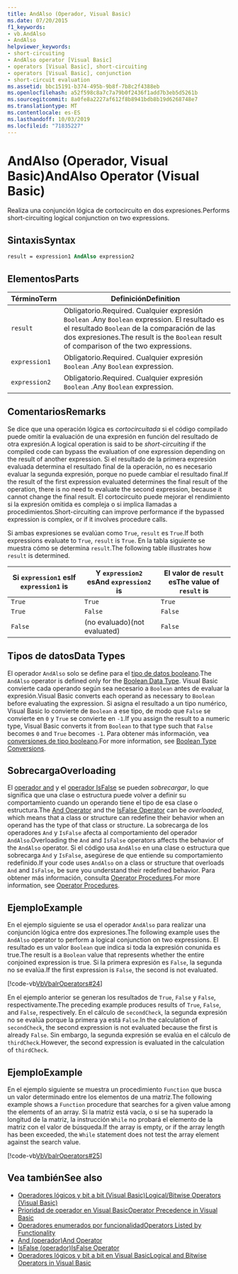 ```yaml
---
title: AndAlso (Operador, Visual Basic)
ms.date: 07/20/2015
f1_keywords:
- vb.AndAlso
- AndAlso
helpviewer_keywords:
- short-circuiting
- AndAlso operator [Visual Basic]
- operators [Visual Basic], short-circuiting
- operators [Visual Basic], conjunction
- short-circuit evaluation
ms.assetid: bbc15191-b374-495b-9b8f-7b8c2f4388eb
ms.openlocfilehash: a52f598c8a7c7a79b0f2436f1add7b3eb5d5261b
ms.sourcegitcommit: 8a0fe8a2227af612f8b8941bdb8b19d6268748e7
ms.translationtype: MT
ms.contentlocale: es-ES
ms.lasthandoff: 10/03/2019
ms.locfileid: "71835227"
---
```

# <a name="andalso-operator-visual-basic"></a><span data-ttu-id="c60db-102">AndAlso (Operador, Visual Basic)</span><span class="sxs-lookup"><span data-stu-id="c60db-102">AndAlso Operator (Visual Basic)</span></span>
<span data-ttu-id="c60db-103">Realiza una conjunción lógica de cortocircuito en dos expresiones.</span><span class="sxs-lookup"><span data-stu-id="c60db-103">Performs short-circuiting logical conjunction on two expressions.</span></span>  
  
## <a name="syntax"></a><span data-ttu-id="c60db-104">Sintaxis</span><span class="sxs-lookup"><span data-stu-id="c60db-104">Syntax</span></span>  
  
```vb
result = expression1 AndAlso expression2  
```  
  
## <a name="parts"></a><span data-ttu-id="c60db-105">Elementos</span><span class="sxs-lookup"><span data-stu-id="c60db-105">Parts</span></span>  
  
|<span data-ttu-id="c60db-106">Término</span><span class="sxs-lookup"><span data-stu-id="c60db-106">Term</span></span>|<span data-ttu-id="c60db-107">Definición</span><span class="sxs-lookup"><span data-stu-id="c60db-107">Definition</span></span>|  
|---|---|  
|`result`|<span data-ttu-id="c60db-108">Obligatorio.</span><span class="sxs-lookup"><span data-stu-id="c60db-108">Required.</span></span> <span data-ttu-id="c60db-109">Cualquier expresión `Boolean` .</span><span class="sxs-lookup"><span data-stu-id="c60db-109">Any `Boolean` expression.</span></span> <span data-ttu-id="c60db-110">El resultado es el resultado `Boolean` de la comparación de las dos expresiones.</span><span class="sxs-lookup"><span data-stu-id="c60db-110">The result is the `Boolean` result of comparison of the two expressions.</span></span>|  
|`expression1`|<span data-ttu-id="c60db-111">Obligatorio.</span><span class="sxs-lookup"><span data-stu-id="c60db-111">Required.</span></span> <span data-ttu-id="c60db-112">Cualquier expresión `Boolean` .</span><span class="sxs-lookup"><span data-stu-id="c60db-112">Any `Boolean` expression.</span></span>|  
|`expression2`|<span data-ttu-id="c60db-113">Obligatorio.</span><span class="sxs-lookup"><span data-stu-id="c60db-113">Required.</span></span> <span data-ttu-id="c60db-114">Cualquier expresión `Boolean` .</span><span class="sxs-lookup"><span data-stu-id="c60db-114">Any `Boolean` expression.</span></span>|  
  
## <a name="remarks"></a><span data-ttu-id="c60db-115">Comentarios</span><span class="sxs-lookup"><span data-stu-id="c60db-115">Remarks</span></span>  
 <span data-ttu-id="c60db-116">Se dice que una operación lógica es *cortocircuitada* si el código compilado puede omitir la evaluación de una expresión en función del resultado de otra expresión.</span><span class="sxs-lookup"><span data-stu-id="c60db-116">A logical operation is said to be *short-circuiting* if the compiled code can bypass the evaluation of one expression depending on the result of another expression.</span></span> <span data-ttu-id="c60db-117">Si el resultado de la primera expresión evaluada determina el resultado final de la operación, no es necesario evaluar la segunda expresión, porque no puede cambiar el resultado final.</span><span class="sxs-lookup"><span data-stu-id="c60db-117">If the result of the first expression evaluated determines the final result of the operation, there is no need to evaluate the second expression, because it cannot change the final result.</span></span> <span data-ttu-id="c60db-118">El cortocircuito puede mejorar el rendimiento si la expresión omitida es compleja o si implica llamadas a procedimientos.</span><span class="sxs-lookup"><span data-stu-id="c60db-118">Short-circuiting can improve performance if the bypassed expression is complex, or if it involves procedure calls.</span></span>  
  
 <span data-ttu-id="c60db-119">Si ambas expresiones se evalúan como `True`, `result` es `True`.</span><span class="sxs-lookup"><span data-stu-id="c60db-119">If both expressions evaluate to `True`, `result` is `True`.</span></span> <span data-ttu-id="c60db-120">En la tabla siguiente se muestra cómo se determina `result`.</span><span class="sxs-lookup"><span data-stu-id="c60db-120">The following table illustrates how `result` is determined.</span></span>  
  
|<span data-ttu-id="c60db-121">Si `expression1` es</span><span class="sxs-lookup"><span data-stu-id="c60db-121">If `expression1` is</span></span>|<span data-ttu-id="c60db-122">Y `expression2` es</span><span class="sxs-lookup"><span data-stu-id="c60db-122">And `expression2` is</span></span>|<span data-ttu-id="c60db-123">El valor de `result` es</span><span class="sxs-lookup"><span data-stu-id="c60db-123">The value of `result` is</span></span>|  
|---|---|---|  
|`True`|`True`|`True`|  
|`True`|`False`|`False`|  
|`False`|<span data-ttu-id="c60db-124">(no evaluado)</span><span class="sxs-lookup"><span data-stu-id="c60db-124">(not evaluated)</span></span>|`False`|  
  
## <a name="data-types"></a><span data-ttu-id="c60db-125">Tipos de datos</span><span class="sxs-lookup"><span data-stu-id="c60db-125">Data Types</span></span>  
 <span data-ttu-id="c60db-126">El operador `AndAlso` solo se define para el [tipo de datos booleano](../../../visual-basic/language-reference/data-types/boolean-data-type.md).</span><span class="sxs-lookup"><span data-stu-id="c60db-126">The `AndAlso` operator is defined only for the [Boolean Data Type](../../../visual-basic/language-reference/data-types/boolean-data-type.md).</span></span> <span data-ttu-id="c60db-127">Visual Basic convierte cada operando según sea necesario a `Boolean` antes de evaluar la expresión.</span><span class="sxs-lookup"><span data-stu-id="c60db-127">Visual Basic converts each operand as necessary to `Boolean` before evaluating the expression.</span></span> <span data-ttu-id="c60db-128">Si asigna el resultado a un tipo numérico, Visual Basic lo convierte de `Boolean` a ese tipo, de modo que `False` se convierte en `0` y `True` se convierte en `-1`.</span><span class="sxs-lookup"><span data-stu-id="c60db-128">If you assign the result to a numeric type, Visual Basic converts it from `Boolean` to that type such that `False` becomes `0` and `True` becomes `-1`.</span></span>
<span data-ttu-id="c60db-129">Para obtener más información, vea [conversiones de tipo booleano](../data-types/boolean-data-type.md#type-conversions).</span><span class="sxs-lookup"><span data-stu-id="c60db-129">For more information, see [Boolean Type Conversions](../data-types/boolean-data-type.md#type-conversions).</span></span>
  
## <a name="overloading"></a><span data-ttu-id="c60db-130">Sobrecarga</span><span class="sxs-lookup"><span data-stu-id="c60db-130">Overloading</span></span>  
 <span data-ttu-id="c60db-131">El [operador and](../../../visual-basic/language-reference/operators/and-operator.md) y el [operador IsFalse](../../../visual-basic/language-reference/operators/isfalse-operator.md) se pueden *sobrecargar*, lo que significa que una clase o estructura puede volver a definir su comportamiento cuando un operando tiene el tipo de esa clase o estructura.</span><span class="sxs-lookup"><span data-stu-id="c60db-131">The [And Operator](../../../visual-basic/language-reference/operators/and-operator.md) and the [IsFalse Operator](../../../visual-basic/language-reference/operators/isfalse-operator.md) can be *overloaded*, which means that a class or structure can redefine their behavior when an operand has the type of that class or structure.</span></span> <span data-ttu-id="c60db-132">La sobrecarga de los operadores `And` y `IsFalse` afecta al comportamiento del operador `AndAlso`.</span><span class="sxs-lookup"><span data-stu-id="c60db-132">Overloading the `And` and `IsFalse` operators affects the behavior of the `AndAlso` operator.</span></span> <span data-ttu-id="c60db-133">Si el código usa `AndAlso` en una clase o estructura que sobrecarga `And` y `IsFalse`, asegúrese de que entiende su comportamiento redefinido.</span><span class="sxs-lookup"><span data-stu-id="c60db-133">If your code uses `AndAlso` on a class or structure that overloads `And` and `IsFalse`, be sure you understand their redefined behavior.</span></span> <span data-ttu-id="c60db-134">Para obtener más información, consulta [Operator Procedures](../../../visual-basic/programming-guide/language-features/procedures/operator-procedures.md).</span><span class="sxs-lookup"><span data-stu-id="c60db-134">For more information, see [Operator Procedures](../../../visual-basic/programming-guide/language-features/procedures/operator-procedures.md).</span></span>  
  
## <a name="example"></a><span data-ttu-id="c60db-135">Ejemplo</span><span class="sxs-lookup"><span data-stu-id="c60db-135">Example</span></span>  
 <span data-ttu-id="c60db-136">En el ejemplo siguiente se usa el operador `AndAlso` para realizar una conjunción lógica entre dos expresiones.</span><span class="sxs-lookup"><span data-stu-id="c60db-136">The following example uses the `AndAlso` operator to perform a logical conjunction on two expressions.</span></span> <span data-ttu-id="c60db-137">El resultado es un valor `Boolean` que indica si toda la expresión conunida es true.</span><span class="sxs-lookup"><span data-stu-id="c60db-137">The result is a `Boolean` value that represents whether the entire conjoined expression is true.</span></span> <span data-ttu-id="c60db-138">Si la primera expresión es `False`, la segunda no se evalúa.</span><span class="sxs-lookup"><span data-stu-id="c60db-138">If the first expression is `False`, the second is not evaluated.</span></span>  
  
 [!code-vb[VbVbalrOperators#24](~/samples/snippets/visualbasic/VS_Snippets_VBCSharp/VbVbalrOperators/VB/Class1.vb#24)]  
  
 <span data-ttu-id="c60db-139">En el ejemplo anterior se generan los resultados de `True`, `False` y `False`, respectivamente.</span><span class="sxs-lookup"><span data-stu-id="c60db-139">The preceding example produces results of `True`, `False`, and `False`, respectively.</span></span> <span data-ttu-id="c60db-140">En el cálculo de `secondCheck`, la segunda expresión no se evalúa porque la primera ya está `False`.</span><span class="sxs-lookup"><span data-stu-id="c60db-140">In the calculation of `secondCheck`, the second expression is not evaluated because the first is already `False`.</span></span> <span data-ttu-id="c60db-141">Sin embargo, la segunda expresión se evalúa en el cálculo de `thirdCheck`.</span><span class="sxs-lookup"><span data-stu-id="c60db-141">However, the second expression is evaluated in the calculation of `thirdCheck`.</span></span>  
  
## <a name="example"></a><span data-ttu-id="c60db-142">Ejemplo</span><span class="sxs-lookup"><span data-stu-id="c60db-142">Example</span></span>  
 <span data-ttu-id="c60db-143">En el ejemplo siguiente se muestra un procedimiento `Function` que busca un valor determinado entre los elementos de una matriz.</span><span class="sxs-lookup"><span data-stu-id="c60db-143">The following example shows a `Function` procedure that searches for a given value among the elements of an array.</span></span> <span data-ttu-id="c60db-144">Si la matriz está vacía, o si se ha superado la longitud de la matriz, la instrucción `While` no probará el elemento de la matriz con el valor de búsqueda.</span><span class="sxs-lookup"><span data-stu-id="c60db-144">If the array is empty, or if the array length has been exceeded, the `While` statement does not test the array element against the search value.</span></span>  
  
 [!code-vb[VbVbalrOperators#25](~/samples/snippets/visualbasic/VS_Snippets_VBCSharp/VbVbalrOperators/VB/Class1.vb#25)]  
  
## <a name="see-also"></a><span data-ttu-id="c60db-145">Vea también</span><span class="sxs-lookup"><span data-stu-id="c60db-145">See also</span></span>

- [<span data-ttu-id="c60db-146">Operadores lógicos y bit a bit (Visual Basic)</span><span class="sxs-lookup"><span data-stu-id="c60db-146">Logical/Bitwise Operators (Visual Basic)</span></span>](../../../visual-basic/language-reference/operators/logical-bitwise-operators.md)
- [<span data-ttu-id="c60db-147">Prioridad de operador en Visual Basic</span><span class="sxs-lookup"><span data-stu-id="c60db-147">Operator Precedence in Visual Basic</span></span>](../../../visual-basic/language-reference/operators/operator-precedence.md)
- [<span data-ttu-id="c60db-148">Operadores enumerados por funcionalidad</span><span class="sxs-lookup"><span data-stu-id="c60db-148">Operators Listed by Functionality</span></span>](../../../visual-basic/language-reference/operators/operators-listed-by-functionality.md)
- [<span data-ttu-id="c60db-149">And (operador)</span><span class="sxs-lookup"><span data-stu-id="c60db-149">And Operator</span></span>](../../../visual-basic/language-reference/operators/and-operator.md)
- [<span data-ttu-id="c60db-150">IsFalse (operador)</span><span class="sxs-lookup"><span data-stu-id="c60db-150">IsFalse Operator</span></span>](../../../visual-basic/language-reference/operators/isfalse-operator.md)
- [<span data-ttu-id="c60db-151">Operadores lógicos y bit a bit en Visual Basic</span><span class="sxs-lookup"><span data-stu-id="c60db-151">Logical and Bitwise Operators in Visual Basic</span></span>](../../../visual-basic/programming-guide/language-features/operators-and-expressions/logical-and-bitwise-operators.md)
